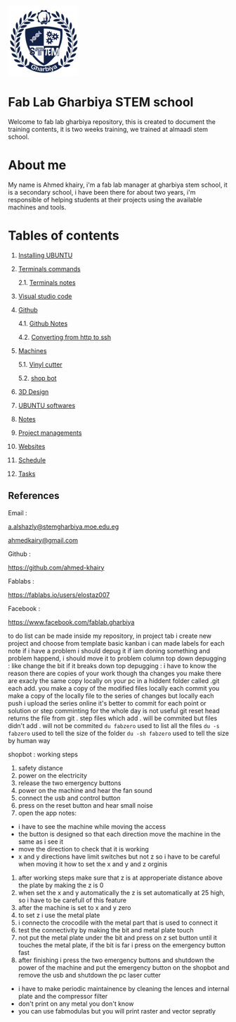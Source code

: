 
![logo](/images/logo.png)

# Fab Lab Gharbiya STEM school

Welcome to fab lab gharbiya repository, this is created to document the training contents, it is two weeks training, we trained at almaadi stem school.

# About me

My name is Ahmed khairy, i'm a fab lab manager at gharbiya stem school, it is a secondary school, i have been there for about two years, i'm responsible of helping students at their projects using the available machines and tools.

# Tables of contents

1. [Installing UBUNTU](/md-files/installing-ubuntu.md)
2. [Terminals commands](/md-files/terminals-commands.md)

    2.1. [Terminals notes](/md-files/notes-about-terminal.md)
3. [Visual studio code](/md-files/visual-studio-code.md)
4. [Github](github.md)
    
    4.1. [Github Notes](/md-files/dealing-with-github.md)
    
    4.2. [Converting from http to ssh](/md-files/http-ssh.md)
5. [Machines](/md-files/machines)

    5.1. [Vinyl cutter](/md-files/vinyl.md)

    5.2. [shop bot](/md-files/shopbot.md)
6. [3D Design](3d-design.md)
6. [UBUNTU softwares](/md-files/softwares.md)
7. [Notes](/md-files/notes.md)
8. [Project managements](/md-files/project-management.md)
9. [Websites](/md-files/websites.md)
10. [Schedule](/md-files/schedule.md)
11. [Tasks](/md-files/tasks.md)

## References

Email : 

a.alshazly@stemgharbiya.moe.edu.eg

ahmedkairy@gmail.com

Github :

https://github.com/ahmed-khairy

Fablabs :

https://fablabs.io/users/elostaz007

Facebook :

https://www.facebook.com/fablab.gharbiya

 to do list can be made inside my repository, in project tab i create new project and choose from template basic kanban
 i can made labels for each note
 if i have a problem i should depug it
 if iam doning something and problem happend, i should move it to problem column
 top down depugging : like change the bit if it breaks
 down top depugging : i have to know the reason
 there are copies of your work though tha changes you make
 there are exacly the same copy locally on your pc in a hiddent folder called .git
 each add. you make a copy of the modified files locally
 each commit you make a copy of the locally file to the series of changes but locally
 each push i upload the series online
 it's better to commit for each point or solution or step
 comminting for the whole day is not useful 
 git reset head returns the file from git . step
 files which add . will be commited
 but files didn't add . will not be commited
 `du fabzero` used to list all the files
 `du -s fabzero` used to tell the size of the folder
 `du -sh fabzero` used to tell the size by human way

shopbot :
working steps
1. safety distance
2. power on the electricity
3. release the two emergency buttons
4. power on the machine and hear the fan sound
5. connect the usb and control button
6. press on the reset button and hear small noise
7. open the app
notes:
- i have to see the machine while moving the access
- the button is designed so that each direction move the machine in the same as i see it
- move the direction to check that it is working
- x and y directions have limit switches but not z so i have to be careful when moving it
how to set the x and y and z orginis
1. after working steps make sure that z is at approperiate distance above the plate by making the z is 0
2. when set the x and y automatically the z is set automatically at 25 high, so i have to be carefull of this feature
3. after the machine is set to x and y zero
4. to set z i use the metal plate
5. i connecto the crocodile with the metal part that is used to connect it
6. test the connectivity by making the bit and metal plate touch
7. not put the metal plate under the bit and press on z set button until it touches the metal plate, if the bit is far i press on the emergency button fast
8. after finishing i press the two emergency buttons and shutdown the power of the machine and put the emergency button on the shopbot and remove the usb and shutdown the pc
laser cutter
- i have to make periodic maintainence by cleaning the lences and internal plate and the compressor filter
- don't print on any metal you don't know
- you can use fabmodulas but you will print raster and vector sepratly
